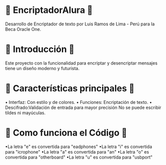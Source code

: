 #  🌟 EncriptadorAlura 🌟
Desarrollo de Encriptador de texto por Luis Ramos de Lima - Perú para la Beca Oracle One.
#   🌟 Introducción 🌟
Este proyecto con la funcionalidad para encriptar y desencriptar mensajes tiene un diseño moderno y futurista.
#  🌟 Características principales  🌟
• Interfaz: Con estilo y de colores. 
• Funciones: Encriptación de texto. 
• Descifrado:Validación de entrada para mayor precisión No se puede escribir tildes ni mayúculas.
#   🌟 Como funciona el Código 🌟
•La letra "e" es convertida para "eadphones"
•La letra "i" es convertida para "icrophone"
•La letra "a" es convertida para "an"
•La letra "o" es convertida para "otherboard"
•La letra "u" es convertida para "usbport"

